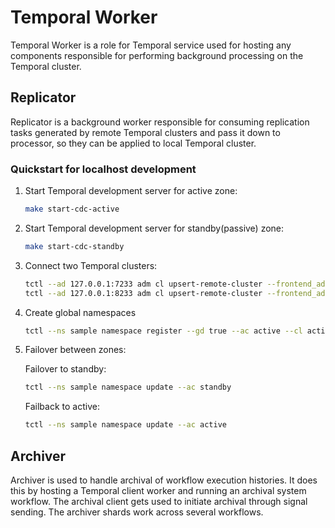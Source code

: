 # Temporal Worker

Temporal Worker is a role for Temporal service used for hosting any
components responsible for performing background processing on the Temporal
cluster.

## Replicator

Replicator is a background worker responsible for consuming replication tasks
generated by remote Temporal clusters and pass it down to processor, so they
can be applied to local Temporal cluster.

### Quickstart for localhost development

1. Start Temporal development server for active zone:
    ```bash
    make start-cdc-active
    ```

2. Start Temporal development server for standby(passive) zone:
    ```bash
    make start-cdc-standby
    ```
   
3. Connect two Temporal clusters:
   ```bash
   tctl --ad 127.0.0.1:7233 adm cl upsert-remote-cluster --frontend_address "localhost:8233"
   tctl --ad 127.0.0.1:8233 adm cl upsert-remote-cluster --frontend_address "localhost:7233"
   ```

4. Create global namespaces
    ```bash
    tctl --ns sample namespace register --gd true --ac active --cl active standby
    ```

5. Failover between zones:

    Failover to standby:
    ```bash
    tctl --ns sample namespace update --ac standby
    ```
    Failback to active:
    ```bash
    tctl --ns sample namespace update --ac active
    ```

## Archiver

Archiver is used to handle archival of workflow execution histories. It does this by hosting a Temporal client worker
and running an archival system workflow. The archival client gets used to initiate archival through signal sending. The archiver
shards work across several workflows. 

